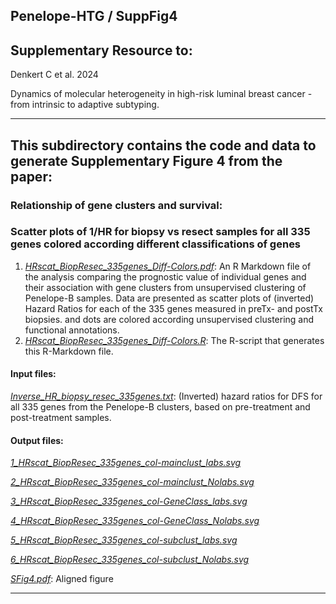 ## Penelope-HTG / SuppFig4

## Supplementary Resource to:  

Denkert C et al. 2024 

Dynamics of molecular heterogeneity in high-risk luminal breast cancer - from intrinsic to adaptive subtyping.

************************************************************

## This subdirectory contains the code and data to generate Supplementary Figure 4 from the paper:

### Relationship of gene clusters and survival:
### Scatter plots of 1/HR for biopsy vs resect samples for all 335 genes colored according different classifications of genes 

1. [*HRscat_BiopResec_335genes_Diff-Colors.pdf*](https://github.com/tkarn/Penelope-HTG/blob/main/SuppFig4/HRscat_BiopResec_335genes_Diff-Colors.pdf):  An R Markdown file of the analysis comparing the prognostic value of individual genes and their association with gene clusters from unsupervised clustering of Penelope-B samples. Data are presented as scatter plots of (inverted) Hazard Ratios for each of the 335 genes measured in preTx- and postTx biopsies. and dots are colored according unsupervised clustering and functional annotations.
2. [*HRscat_BiopResec_335genes_Diff-Colors.R*](https://github.com/tkarn/Penelope-HTG/blob/main/SuppFig4/HRscat_BiopResec_335genes_Diff-Colors.R):  The R-script that generates this R-Markdown file.

#### Input files:
[*Inverse_HR_biopsy_resec_335genes.txt*](https://github.com/tkarn/Penelope-HTG/blob/main/SuppFig4/Inverse_HR_biopsy_resec_335genes.txt): (Inverted) hazard ratios for DFS for all 335 genes from the Penelope-B clusters, based on pre-treatment and post-treatment samples.

#### Output files:
[*1_HRscat_BiopResec_335genes_col-mainclust_labs.svg*](https://github.com/tkarn/Penelope-HTG/blob/main/SuppFig4/1_HRscat_BiopResec_335genes_col-mainclust_labs.svg)

[*2_HRscat_BiopResec_335genes_col-mainclust_Nolabs.svg*](https://github.com/tkarn/Penelope-HTG/blob/main/SuppFig4/2_HRscat_BiopResec_335genes_col-mainclust_Nolabs.svg)

[*3_HRscat_BiopResec_335genes_col-GeneClass_labs.svg*](https://github.com/tkarn/Penelope-HTG/blob/main/SuppFig4/3_HRscat_BiopResec_335genes_col-GeneClass_labs.svg)

[*4_HRscat_BiopResec_335genes_col-GeneClass_Nolabs.svg*](https://github.com/tkarn/Penelope-HTG/blob/main/SuppFig4/4_HRscat_BiopResec_335genes_col-GeneClass_Nolabs.svg)

[*5_HRscat_BiopResec_335genes_col-subclust_labs.svg*](https://github.com/tkarn/Penelope-HTG/blob/main/SuppFig4/5_HRscat_BiopResec_335genes_col-subclust_labs.svg)

[*6_HRscat_BiopResec_335genes_col-subclust_Nolabs.svg*](https://github.com/tkarn/Penelope-HTG/blob/main/SuppFig4/6_HRscat_BiopResec_335genes_col-subclust_Nolabs.svg)

[*SFig4.pdf*](https://github.com/tkarn/Penelope-HTG/blob/main/SuppFig4/SFig4.pdf): Aligned figure


************************************************************
